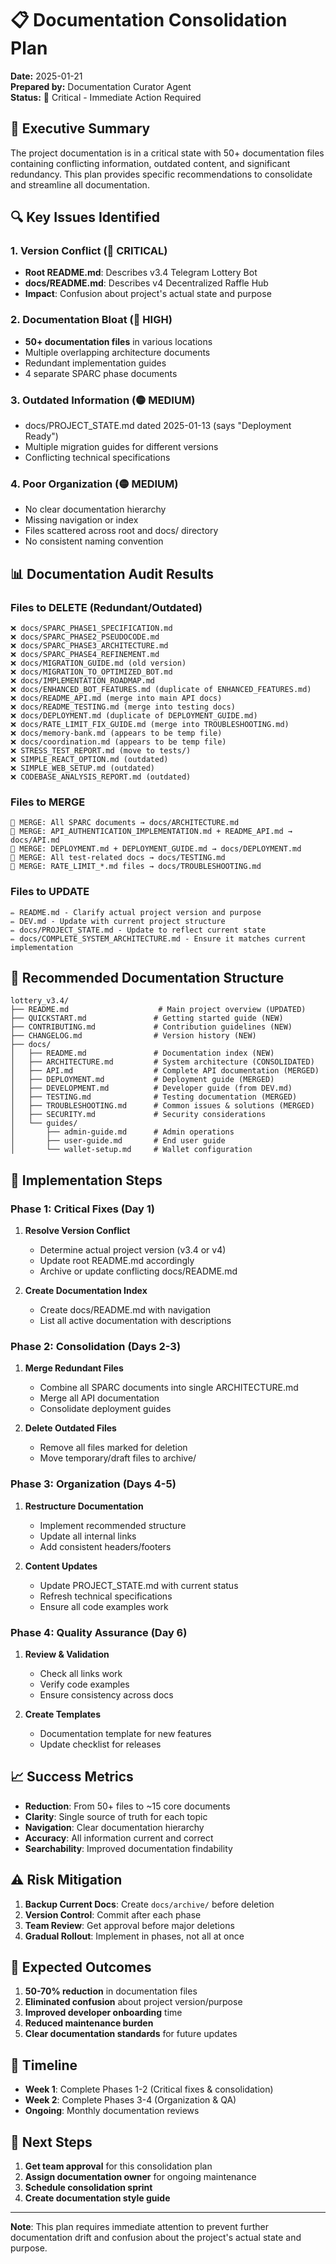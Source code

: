 # 📋 Documentation Consolidation Plan

**Date:** 2025-01-21  
**Prepared by:** Documentation Curator Agent  
**Status:** 🔴 Critical - Immediate Action Required

## 🚨 Executive Summary

The project documentation is in a critical state with 50+ documentation files containing conflicting information, outdated content, and significant redundancy. This plan provides specific recommendations to consolidate and streamline all documentation.

## 🔍 Key Issues Identified

### 1. Version Conflict (🔴 CRITICAL)
- **Root README.md**: Describes v3.4 Telegram Lottery Bot
- **docs/README.md**: Describes v4 Decentralized Raffle Hub
- **Impact**: Confusion about project's actual state and purpose

### 2. Documentation Bloat (🔴 HIGH)
- **50+ documentation files** in various locations
- Multiple overlapping architecture documents
- Redundant implementation guides
- 4 separate SPARC phase documents

### 3. Outdated Information (🟡 MEDIUM)
- docs/PROJECT_STATE.md dated 2025-01-13 (says "Deployment Ready")
- Multiple migration guides for different versions
- Conflicting technical specifications

### 4. Poor Organization (🟡 MEDIUM)
- No clear documentation hierarchy
- Missing navigation or index
- Files scattered across root and docs/ directory
- No consistent naming convention

## 📊 Documentation Audit Results

### Files to DELETE (Redundant/Outdated)
```
❌ docs/SPARC_PHASE1_SPECIFICATION.md
❌ docs/SPARC_PHASE2_PSEUDOCODE.md  
❌ docs/SPARC_PHASE3_ARCHITECTURE.md
❌ docs/SPARC_PHASE4_REFINEMENT.md
❌ docs/MIGRATION_GUIDE.md (old version)
❌ docs/MIGRATION_TO_OPTIMIZED_BOT.md
❌ docs/IMPLEMENTATION_ROADMAP.md
❌ docs/ENHANCED_BOT_FEATURES.md (duplicate of ENHANCED_FEATURES.md)
❌ docs/README_API.md (merge into main API docs)
❌ docs/README_TESTING.md (merge into testing docs)
❌ docs/DEPLOYMENT.md (duplicate of DEPLOYMENT_GUIDE.md)
❌ docs/RATE_LIMIT_FIX_GUIDE.md (merge into TROUBLESHOOTING.md)
❌ docs/memory-bank.md (appears to be temp file)
❌ docs/coordination.md (appears to be temp file)
❌ STRESS_TEST_REPORT.md (move to tests/)
❌ SIMPLE_REACT_OPTION.md (outdated)
❌ SIMPLE_WEB_SETUP.md (outdated)
❌ CODEBASE_ANALYSIS_REPORT.md (outdated)
```

### Files to MERGE
```
📄 MERGE: All SPARC documents → docs/ARCHITECTURE.md
📄 MERGE: API_AUTHENTICATION_IMPLEMENTATION.md + README_API.md → docs/API.md
📄 MERGE: DEPLOYMENT.md + DEPLOYMENT_GUIDE.md → docs/DEPLOYMENT.md
📄 MERGE: All test-related docs → docs/TESTING.md
📄 MERGE: RATE_LIMIT_*.md files → docs/TROUBLESHOOTING.md
```

### Files to UPDATE
```
✏️ README.md - Clarify actual project version and purpose
✏️ DEV.md - Update with current project structure
✏️ docs/PROJECT_STATE.md - Update to reflect current state
✏️ docs/COMPLETE_SYSTEM_ARCHITECTURE.md - Ensure it matches current implementation
```

## 🎯 Recommended Documentation Structure

```
lottery_v3.4/
├── README.md                    # Main project overview (UPDATED)
├── QUICKSTART.md               # Getting started guide (NEW)
├── CONTRIBUTING.md             # Contribution guidelines (NEW)
├── CHANGELOG.md                # Version history (NEW)
├── docs/
│   ├── README.md               # Documentation index (NEW)
│   ├── ARCHITECTURE.md         # System architecture (CONSOLIDATED)
│   ├── API.md                  # Complete API documentation (MERGED)
│   ├── DEPLOYMENT.md           # Deployment guide (MERGED)
│   ├── DEVELOPMENT.md          # Developer guide (from DEV.md)
│   ├── TESTING.md              # Testing documentation (MERGED)
│   ├── TROUBLESHOOTING.md      # Common issues & solutions (MERGED)
│   ├── SECURITY.md             # Security considerations
│   └── guides/
│       ├── admin-guide.md      # Admin operations
│       ├── user-guide.md       # End user guide
│       └── wallet-setup.md     # Wallet configuration
```

## 🚀 Implementation Steps

### Phase 1: Critical Fixes (Day 1)
1. **Resolve Version Conflict**
   - Determine actual project version (v3.4 or v4)
   - Update root README.md accordingly
   - Archive or update conflicting docs/README.md

2. **Create Documentation Index**
   - Create docs/README.md with navigation
   - List all active documentation with descriptions

### Phase 2: Consolidation (Days 2-3)
1. **Merge Redundant Files**
   - Combine all SPARC documents into single ARCHITECTURE.md
   - Merge all API documentation
   - Consolidate deployment guides

2. **Delete Outdated Files**
   - Remove all files marked for deletion
   - Move temporary/draft files to archive/

### Phase 3: Organization (Days 4-5)
1. **Restructure Documentation**
   - Implement recommended structure
   - Update all internal links
   - Add consistent headers/footers

2. **Content Updates**
   - Update PROJECT_STATE.md with current status
   - Refresh technical specifications
   - Ensure all code examples work

### Phase 4: Quality Assurance (Day 6)
1. **Review & Validation**
   - Check all links work
   - Verify code examples
   - Ensure consistency across docs

2. **Create Templates**
   - Documentation template for new features
   - Update checklist for releases

## 📈 Success Metrics

- **Reduction**: From 50+ files to ~15 core documents
- **Clarity**: Single source of truth for each topic
- **Navigation**: Clear documentation hierarchy
- **Accuracy**: All information current and correct
- **Searchability**: Improved documentation findability

## ⚠️ Risk Mitigation

1. **Backup Current Docs**: Create `docs/archive/` before deletion
2. **Version Control**: Commit after each phase
3. **Team Review**: Get approval before major deletions
4. **Gradual Rollout**: Implement in phases, not all at once

## 🎯 Expected Outcomes

1. **50-70% reduction** in documentation files
2. **Eliminated confusion** about project version/purpose
3. **Improved developer onboarding** time
4. **Reduced maintenance burden**
5. **Clear documentation standards** for future updates

## 📅 Timeline

- **Week 1**: Complete Phases 1-2 (Critical fixes & consolidation)
- **Week 2**: Complete Phases 3-4 (Organization & QA)
- **Ongoing**: Monthly documentation reviews

## 🔔 Next Steps

1. **Get team approval** for this consolidation plan
2. **Assign documentation owner** for ongoing maintenance
3. **Schedule consolidation sprint**
4. **Create documentation style guide**

---

**Note**: This plan requires immediate attention to prevent further documentation drift and confusion about the project's actual state and purpose.